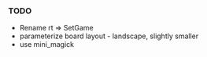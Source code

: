 ### TODO

* Rename rt => SetGame
* parameterize board layout - landscape, slightly smaller
* use mini_magick
